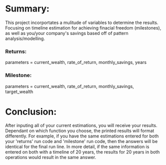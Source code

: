 # Summary:
This project incorportates a mulitude of variables to determine the results. Focusing on timeline estimation for achieving finacial freedom (milestones), as well as you/your company's savings based off of pattern analysis/modelling. 

### Returns:
parameters = current_wealth, rate_of_return, monthly_savings, years

### Milestone:
parameters = current_wealth, rate_of_return, monthly_savings, target_wealth

# Conclusion:
After inputing all of your current estimations, you will receive your results. Dependant on which function you choose, the printed results will format differently.
For example, if you have the same estimations entered for both your 'returns' run code and 'milestone' run code, then the answers will be identical for the final run line.
In more detail, if the same information is entered on both with a timeline of 20 years, the results for 20 years in both operations would result in the same answer.
